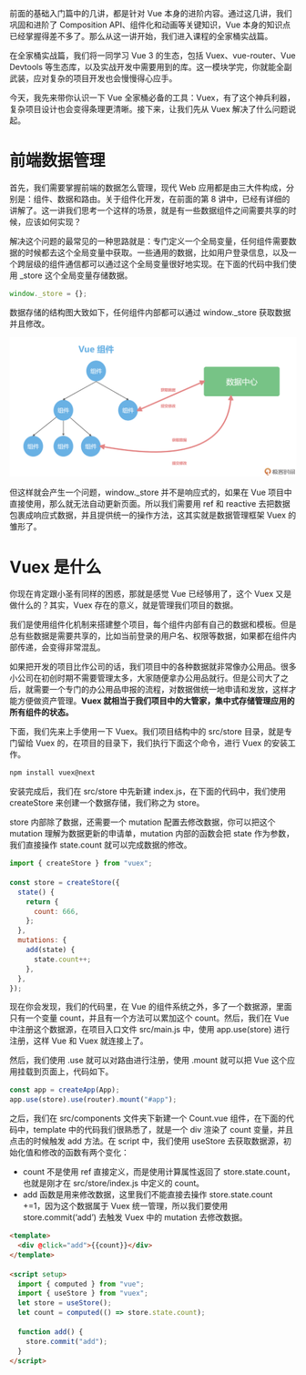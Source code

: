 前面的基础入门篇中的几讲，都是针对 Vue 本身的进阶内容。通过这几讲，我们巩固和进阶了 Composition API、组件化和动画等关键知识，Vue 本身的知识点已经掌握得差不多了。那么从这一讲开始，我们进入课程的全家桶实战篇。

在全家桶实战篇，我们将一同学习 Vue 3 的生态，包括 Vuex、vue-router、Vue Devtools 等生态库，以及实战开发中需要用到的库。这⼀模块学完，你就能全副武装，应对复杂的项目开发也会慢慢得心应手。

今天，我先来带你认识一下 Vue 全家桶必备的工具：Vuex，有了这个神兵利器，复杂项目设计也会变得条理更清晰。接下来，让我们先从 Vuex 解决了什么问题说起。

# 前端数据管理

首先，我们需要掌握前端的数据怎么管理，现代 Web 应用都是由三大件构成，分别是：组件、数据和路由。关于组件化开发，在前面的第 8 讲中，已经有详细的讲解了。这一讲我们思考一个这样的场景，就是有一些数据组件之间需要共享的时候，应该如何实现？

解决这个问题的最常见的一种思路就是：专门定义一个全局变量，任何组件需要数据的时候都去这个全局变量中获取。一些通用的数据，比如用户登录信息，以及一个跨层级的组件通信都可以通过这个全局变量很好地实现。在下面的代码中我们使用 \_store 这个全局变量存储数据。

```javascript
window._store = {};
```

数据存储的结构图大致如下，任何组件内部都可以通过 window.\_store 获取数据并且修改。

![这是图片](./10assets/01.jpg)

但这样就会产生一个问题，window.\_store 并不是响应式的，如果在 Vue 项目中直接使用，那么就无法自动更新页面。所以我们需要用 ref 和 reactive 去把数据包裹成响应式数据，并且提供统一的操作方法，这其实就是数据管理框架 Vuex 的雏形了。

# Vuex 是什么

你现在肯定跟小圣有同样的困惑，那就是感觉 Vue 已经够用了，这个 Vuex 又是做什么的？其实，Vuex 存在的意义，就是管理我们项目的数据。

我们是使用组件化机制来搭建整个项目，每个组件内部有自己的数据和模板。但是总有些数据是需要共享的，比如当前登录的用户名、权限等数据，如果都在组件内部传递，会变得非常混乱。

如果把开发的项目比作公司的话，我们项目中的各种数据就非常像办公用品。很多小公司在初创时期不需要管理太多，大家随便拿办公用品就行。但是公司大了之后，就需要一个专门的办公用品申报的流程，对数据做统一地申请和发放，这样才能方便做资产管理。**Vuex 就相当于我们项目中的大管家，集中式存储管理应用的所有组件的状态。**

下面，我们先来上手使用一下 Vuex。我们项目结构中的 src/store 目录，就是专门留给 Vuex 的，在项目的目录下，我们执行下面这个命令，进行 Vuex 的安装工作。

```javascript
npm install vuex@next
```

安装完成后，我们在 src/store 中先新建 index.js，在下面的代码中，我们使用 createStore 来创建一个数据存储，我们称之为 store。

store 内部除了数据，还需要一个 mutation 配置去修改数据，你可以把这个 mutation 理解为数据更新的申请单，mutation 内部的函数会把 state 作为参数，我们直接操作 state.count 就可以完成数据的修改。

```javascript
import { createStore } from "vuex";

const store = createStore({
  state() {
    return {
      count: 666,
    };
  },
  mutations: {
    add(state) {
      state.count++;
    },
  },
});
```

现在你会发现，我们的代码里，在 Vue 的组件系统之外，多了一个数据源，里面只有一个变量 count，并且有一个方法可以累加这个 count。然后，我们在 Vue 中注册这个数据源，在项目入口文件 src/main.js 中，使用 app.use(store) 进行注册，这样 Vue 和 Vuex 就连接上了。

然后，我们使用 .use 就可以对路由进行注册，使用 .mount 就可以把 Vue 这个应用挂载到页面上，代码如下。

```javascript
const app = createApp(App);
app.use(store).use(router).mount("#app");
```

之后，我们在 src/components 文件夹下新建一个 Count.vue 组件，在下面的代码中，template 中的代码我们很熟悉了，就是一个 div 渲染了 count 变量，并且点击的时候触发 add 方法。在 script 中，我们使用 useStore 去获取数据源，初始化值和修改的函数有两个变化：

- count 不是使用 ref 直接定义，而是使用计算属性返回了 store.state.count，也就是刚才在 src/store/index.js 中定义的 count。
- add 函数是用来修改数据，这里我们不能直接去操作 store.state.count +=1，因为这个数据属于 Vuex 统一管理，所以我们要使用 store.commit(‘add’) 去触发 Vuex 中的 mutation 去修改数据。

```html
<template>
  <div @click="add">{{count}}</div>
</template>

<script setup>
  import { computed } from "vue";
  import { useStore } from "vuex";
  let store = useStore();
  let count = computed(() => store.state.count);

  function add() {
    store.commit("add");
  }
</script>
```
